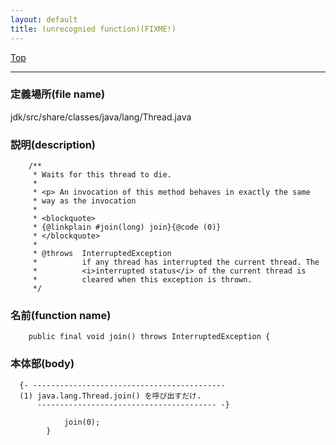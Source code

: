 ```yaml
---
layout: default
title: (unrecognied function)(FIXME!)
---
```

[Top](../index.html)

--- 
### 定義場所(file name)
jdk/src/share/classes/java/lang/Thread.java
### 説明(description)

```
    /**
     * Waits for this thread to die.
     *
     * <p> An invocation of this method behaves in exactly the same
     * way as the invocation
     *
     * <blockquote>
     * {@linkplain #join(long) join}{@code (0)}
     * </blockquote>
     *
     * @throws  InterruptedException
     *          if any thread has interrupted the current thread. The
     *          <i>interrupted status</i> of the current thread is
     *          cleared when this exception is thrown.
     */
```

### 名前(function name)
```
    public final void join() throws InterruptedException {
```

### 本体部(body)
```
  {- -------------------------------------------
  (1) java.lang.Thread.join() を呼び出すだけ.
      ---------------------------------------- -}

	        join(0);
	    }
	
```


